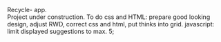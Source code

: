 Recycle- app.<br>
Project under construction.
To do css and HTML: prepare good looking design, adjust RWD, correct css and html, put thinks into grid. 
javascript: limit displayed suggestions to max. 5; 
